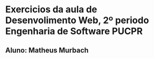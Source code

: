# Exercicios da aula de Desenvolimento Web, 2º periodo Engenharia de Software PUCPR 
## Aluno: Matheus Murbach
